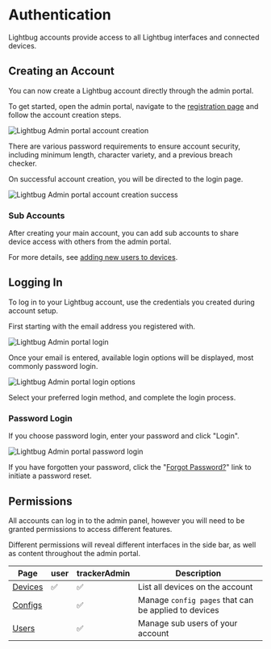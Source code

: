 # Authentication

Lightbug accounts provide access to all Lightbug interfaces and connected devices.


## Creating an Account

You can now create a Lightbug account directly through the admin portal.

To get started, open the admin portal, navigate to the [registration page](https://admin.lightbug.cloud/#/auth/register) and follow the account creation steps.

![Lightbug Admin portal account creation](https://i.imgur.com/7Fu00NW.png)

There are various password requirements to ensure account security, including minimum length, character variety, and a previous breach checker.

On successful account creation, you will be directed to the login page.

![Lightbug Admin portal account creation success](https://i.imgur.com/kYbF1jb.png)

### Sub Accounts

After creating your main account, you can add sub accounts to share device access with others from the admin portal.

For more details, see [adding new users to devices](/apps/admin/devices/users#add-new-user).

## Logging In

To log in to your Lightbug account, use the credentials you created during account setup.

First starting with the email address you registered with.

![Lightbug Admin portal login](https://i.imgur.com/xUAhQvi.png)

Once your email is entered, available login options will be displayed, most commonly password login.

![Lightbug Admin portal login options](https://i.imgur.com/s3yYBaN.png)

Select your preferred login method, and complete the login process.

### Password Login

If you choose password login, enter your password and click "Login".

![Lightbug Admin portal password login](https://i.imgur.com/gUHmrhg.png)

If you have forgotten your password, click the "[Forgot Password?](https://admin.lightbug.cloud/#/auth/request-password)" link to initiate a password reset.

## Permissions

All accounts can log in to the admin panel, however you will need to be granted permissions to access different features.

Different permissions will reveal different interfaces in the side bar, as well as content throughout the admin portal.

| Page | user | trackerAdmin |Description |
| -- | -- | -- | -- |
| [Devices](/apps/admin/devices/) | ✅ | ✅ |List all devices on the account|
| [Configs](./configs.html) | |✅  |Manage `config pages` that can be applied to devices|
| [Users](./users.html) | |✅ |Manage sub users of your account|
